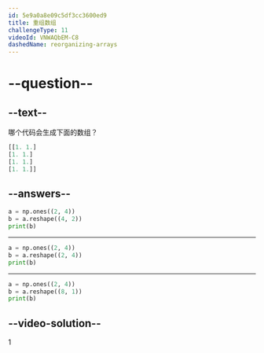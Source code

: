 ```yaml
---
id: 5e9a0a8e09c5df3cc3600ed9
title: 重组数组
challengeType: 11
videoId: VNWAQbEM-C8
dashedName: reorganizing-arrays
---
```


# --question--

## --text--

哪个代码会生成下面的数组？

```py
[[1. 1.]
[1. 1.]
[1. 1.]
[1. 1.]]
```

## --answers--

```py
a = np.ones((2, 4))
b = a.reshape((4, 2))
print(b)
```

---

```py
a = np.ones((2, 4))
b = a.reshape((2, 4))
print(b)
```

---

```py
a = np.ones((2, 4))
b = a.reshape((8, 1))
print(b)
```

## --video-solution--

1

